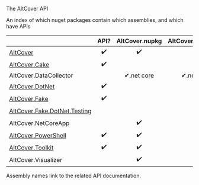 The AltCover API

An index of which nuget packages contain which assemblies, and which have APIs

| | API? | AltCover.nupkg | AltCover.Api.nupkg | AltCover.Global.nupkg | AltCover.Visualizer.nupkg | AltCover.Fake.nupkg |
| --- | :---: | :---: |  :---: |  :---: | :---: | :---: | 
| [AltCover](./AltCover) | ✔️ | ✔️ | ✔️ | ✔.net core |   |   |
| [AltCover.Cake](./AltCover.Cake/AltCover.Cake-apidoc) | ✔️ |   | ✔️ |   |   |   |
| AltCover.DataCollector |  | ✔.net core | ✔.net core | ✔.net core |   |   |
| [AltCover.DotNet](./AltCover.DotNet) | ✔️ |  | ✔️ |   |   |   |
| [AltCover.Fake](./AltCover.Fake/Fake-apidoc) | ✔️ |   | ✔️ |   |   |   |
| [AltCover.Fake.DotNet.Testing](./AltCover.Fake.DotNet.Testing.AltCover) |   |   |   |   |   | ✔️ |
| AltCover.NetCoreApp |   | ✔️ | ✔️ | ✔.net core |   |   |
| [AltCover.PowerShell](./AltCover.PowerShell/AltCover.PowerShell-apidoc) | ✔️ | ✔️ | ✔️ | ✔.net core |   |   |
| [AltCover.Toolkit](./AltCover.Toolkit) | ✔️ | ✔️ | ✔️ | ✔.net core |   |   |
| AltCover.Visualizer |  | ✔️ | | | ✔.net core  |   |

Assembly names link to the related API documentation.